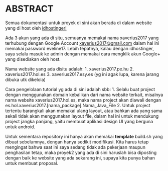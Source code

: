 # ABSTRACT
Semua dokumentasi untuk proyek di sini akan berada di dalam website yang di host oleh [idhostinger!](www.idhostinger.com)

Ada 3 akun yang ada di situ, semuanya memakai nama xaverius2017 yang terhubung dengan Google Account xaverius2017@gmail.com
dalam hal ini memakai password eveline17. Lebih tepatnya, kalau dengan idhostinger, saya selalu masuk ke admin dengan memakai
cara mengklik akun Google+ yang disediakan oleh host.

Nama website yang ada disitu adalah:
     1. xaverius2017.pe.hu
     2. xaverius2017.hol.es
     3. xaverius2017.esy.es (yg ini agak lupa, karena jarang dibuka utk dikelola)

Cara pengelolaan tutorial yg ada di sini adalah sbb:
     1. Selalu buat project dengan menggunakan domain kebalikan dari nama website terkait,
     misalnya nama website xaverius2017.hol.es, maka nama project akan diawali dengan
     es.hol.xaverius2017.[nama_package].Nama_Java_File
     2. Untuk project tertentu barangkali akan memakai ulang layout, atau bahkan ada yang sama sekali tidak akan
     menggunakan layout file, dalam hal ini untuk mendukung project jangka panjang, yaitu membuat aplikasi design UI
     yang berguna untuk android.

Untuk sementara repository ini hanya akan memakai **template** build.sh yang dibuat sebelumnya, dengan hanya sedikit modifikasi.
Kita harus tetap mengingat bahwa saat ini saya sedang tidak ada pekerjaan maupun penghasilan tetap, maka proyek2 yang ada di sini
haruslah bisa diposting dengan baik ke website yang ada sekarang ini, supaya kita punya bahan untuk membuat proposal.


